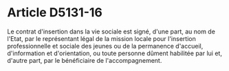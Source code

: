 # Article D5131-16

  
Le contrat d'insertion dans la vie sociale est signé, d'une part, au nom de l'Etat, par le représentant légal de la mission locale pour l'insertion professionnelle et sociale des jeunes ou de la permanence d'accueil, d'information et d'orientation, ou toute personne dûment habilitée par lui et, d'autre part, par le bénéficiaire de l'accompagnement.